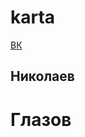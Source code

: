 # karta
<html lang="ru">
<head>
<meta charset="utf-8" />
  

  
</head>
<body>
  <a href="https://vk.com/id168045670">ВК</a>
  <h2>Николаев<h2>
   <!-- Yandex.Metrika counter --> <script type="text/javascript" > (function(m,e,t,r,i,k,a){m[i]=m[i]||function(){(m[i].a=m[i].a||[]).push(arguments)}; m[i].l=1*new Date(); for (var j = 0; j < document.scripts.length; j++) {if (document.scripts[j].src === r) { return; }} k=e.createElement(t),a=e.getElementsByTagName(t)[0],k.async=1,k.src=r,a.parentNode.insertBefore(k,a)}) (window, document, "script", "https://mc.yandex.ru/metrika/tag.js", "ym"); ym(93058624, "init", { clickmap:true, trackLinks:true, accurateTrackBounce:true, webvisor:true }); </script> <noscript><div><img src="https://mc.yandex.ru/watch/93058624" style="position:absolute; left:-9999px;" alt="" /></div></noscript> <!-- /Yandex.Metrika counter -->
  <h1>Глазов</h1>

